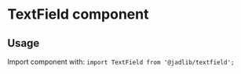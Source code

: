 # TextField component

## Usage
Import component with: `import TextField from '@jadlib/textfield';`
